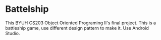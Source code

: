 # Battelship
This BYUH CS203 Object Oriented Programing II's final project. This is a battleship game, use different design pattern to make it. Use Android Studio.

